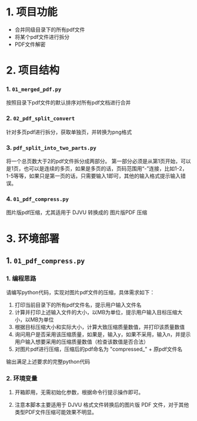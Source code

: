 # 1. 项目功能

- 合并同级目录下的所有pdf文件
- 将某个pdf文件进行拆分
- PDF文件解密


# 2. 项目结构



### 1. `01_merged_pdf.py`

按照目录下pdf文件的默认排序对所有pdf文档进行合并

### 2. `02_pdf_split_convert`

针对多页pdf进行拆分，获取单独页，并转换为png格式

### 3. `pdf_split_into_two_parts.py`

将一个总页数大于2的pdf文件拆分成两部分。
第一部分必须是从第1页开始，可以是1页，也可以是连续的多页，如果是多页的话，页码范围用“-”连接，比如1-2，1-5等等，如果只是第一页的话，只需要输入1即可，其他的输入格式提示输入错误。

### 4. `01_pdf_compress.py`

图片版pdf压缩，尤其适用于 DJVU 转换成的 图片版PDF 压缩





# 3. 环境部署

## 1. `01_pdf_compress.py`

### 1. 编程思路

请编写python代码，实现对图片pdf文件的压缩，具体需求如下：

1. 打印当前目录下的所有pdf文件名，提示用户输入文件名
2. 计算并打印上述输入文件的大小，以MB为单位，提示用户输入目标压缩大小，以MB为单位
3. 根据目标压缩大小和实际大小，计算大致压缩质量数值，并打印该质量数值
4. 询问用户是否采用该压缩质量，如果是，输入y，如果不采用，输入n，并提示用户输入想要采用的压缩质量数值（检查该数值是否合法）
5. 对图片pdf进行压缩，压缩后的pdf命名为 "compressed_" + 原pdf文件名

输出满足上述要求的完整python代码


### 2. 环境变量

1. 开箱即用，无需初始化参数，根据命令行提示操作即可。

2. 注意本脚本主要适用于 DJVU 格式文件转换后的图片版 PDF 文件，对于其他类型PDF文件压缩可能效果不明显。


